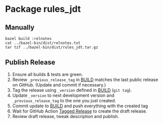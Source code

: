 # Package rules_jdt

## Manually
```
bazel build :relnotes
cat ../bazel-bin/dist/relnotes.txt
tar tzf ../bazel-bin/dist/rules_jdt.tar.gz
```

## Publish Release
1. Ensure all builds & tests are green.
2. Review `_previous_release_tag` in [BUILD](BUILD) matches the last public release on GitHub.
   (Update and commit if necessary.)
3. Tag the release using `_version` defined in [BUILD](BUILD) (`git tag`).
4. Update `_version` to next development version and `_previous_release_tag` to the one you just created.
5. Commit update to [BUILD](BUILD) and push everything with the created tag
6. Wait for GitHub Action [Tagged Release](https://github.com/salesforce/bazel-jdt-java-toolchain/actions/workflows/tagged_release.yml) to create the draft release.
7. Review draft release, tweak description and publish.

